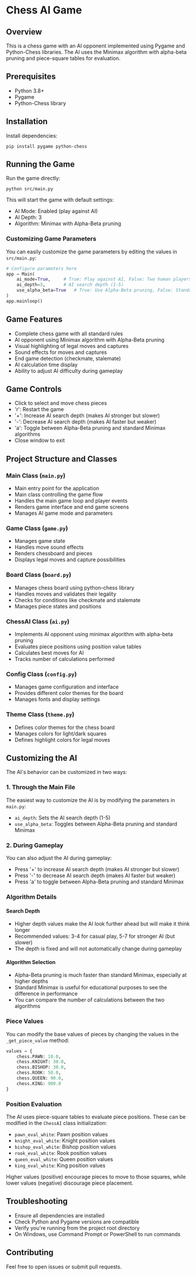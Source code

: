 # Chess AI Game

## Overview
This is a chess game with an AI opponent implemented using Pygame and Python-Chess libraries. The AI uses the Minimax algorithm with alpha-beta pruning and piece-square tables for evaluation.

## Prerequisites
- Python 3.8+
- Pygame
- Python-Chess library

## Installation

Install dependencies:
```
pip install pygame python-chess
```

## Running the Game

Run the game directly:

```
python src/main.py
```

This will start the game with default settings:
- AI Mode: Enabled (play against AI)
- AI Depth: 3
- Algorithm: Minimax with Alpha-Beta pruning

### Customizing Game Parameters

You can easily customize the game parameters by editing the values in `src/main.py`:

```python
# Configure parameters here
app = Main(
    ai_mode=True,     # True: Play against AI, False: Two human players
    ai_depth=3,       # AI search depth (1-5)
    use_alpha_beta=True   # True: Use Alpha-Beta pruning, False: Standard Minimax
)
app.mainloop()
```

## Game Features

- Complete chess game with all standard rules
- AI opponent using Minimax algorithm with Alpha-Beta pruning
- Visual highlighting of legal moves and captures
- Sound effects for moves and captures
- End game detection (checkmate, stalemate)
- AI calculation time display
- Ability to adjust AI difficulty during gameplay

## Game Controls
- Click to select and move chess pieces
- 'r': Restart the game
- '+': Increase AI search depth (makes AI stronger but slower)
- '-': Decrease AI search depth (makes AI faster but weaker)
- 'a': Toggle between Alpha-Beta pruning and standard Minimax algorithms
- Close window to exit

## Project Structure and Classes

### Main Class (`main.py`)
- Main entry point for the application
- Main class controlling the game flow
- Handles the main game loop and player events
- Renders game interface and end game screens
- Manages AI game mode and parameters

### Game Class (`game.py`) 
- Manages game state
- Handles move sound effects
- Renders chessboard and pieces
- Displays legal moves and capture possibilities

### Board Class (`board.py`)
- Manages chess board using python-chess library
- Handles moves and validates their legality
- Checks for conditions like checkmate and stalemate
- Manages piece states and positions

### ChessAI Class (`ai.py`)
- Implements AI opponent using minimax algorithm with alpha-beta pruning
- Evaluates piece positions using position value tables
- Calculates best moves for AI
- Tracks number of calculations performed

### Config Class (`config.py`)
- Manages game configuration and interface
- Provides different color themes for the board
- Manages fonts and display settings

### Theme Class (`theme.py`)
- Defines color themes for the chess board
- Manages colors for light/dark squares
- Defines highlight colors for legal moves

## Customizing the AI

The AI's behavior can be customized in two ways:

### 1. Through the Main File
The easiest way to customize the AI is by modifying the parameters in `main.py`:
- `ai_depth`: Sets the AI search depth (1-5)
- `use_alpha_beta`: Toggles between Alpha-Beta pruning and standard Minimax

### 2. During Gameplay
You can also adjust the AI during gameplay:
- Press '+' to increase AI search depth (makes AI stronger but slower)
- Press '-' to decrease AI search depth (makes AI faster but weaker)
- Press 'a' to toggle between Alpha-Beta pruning and standard Minimax

### Algorithm Details

#### Search Depth
- Higher depth values make the AI look further ahead but will make it think longer
- Recommended values: 3-4 for casual play, 5-7 for stronger AI (but slower)
- The depth is fixed and will not automatically change during gameplay

#### Algorithm Selection
- Alpha-Beta pruning is much faster than standard Minimax, especially at higher depths
- Standard Minimax is useful for educational purposes to see the difference in performance
- You can compare the number of calculations between the two algorithms

### Piece Values
You can modify the base values of pieces by changing the values in the `_get_piece_value` method:
```python
values = {
    chess.PAWN: 10.0,
    chess.KNIGHT: 30.0,
    chess.BISHOP: 30.0,
    chess.ROOK: 50.0,
    chess.QUEEN: 90.0,
    chess.KING: 900.0
}
```

### Position Evaluation
The AI uses piece-square tables to evaluate piece positions. These can be modified in the `ChessAI` class initialization:
- `pawn_eval_white`: Pawn position values
- `knight_eval_white`: Knight position values
- `bishop_eval_white`: Bishop position values
- `rook_eval_white`: Rook position values
- `queen_eval_white`: Queen position values
- `king_eval_white`: King position values

Higher values (positive) encourage pieces to move to those squares, while lower values (negative) discourage piece placement.

## Troubleshooting
- Ensure all dependencies are installed
- Check Python and Pygame versions are compatible
- Verify you're running from the project root directory
- On Windows, use Command Prompt or PowerShell to run commands

## Contributing
Feel free to open issues or submit pull requests.

